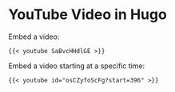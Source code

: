# YouTube Video in Hugo

Embed a video:

```
{{< youtube SaBvcHHdlGE >}}
```

Embed a video starting at a specific time:

```
{{< youtube id="osCZyfoScFg?start=396" >}}
```
